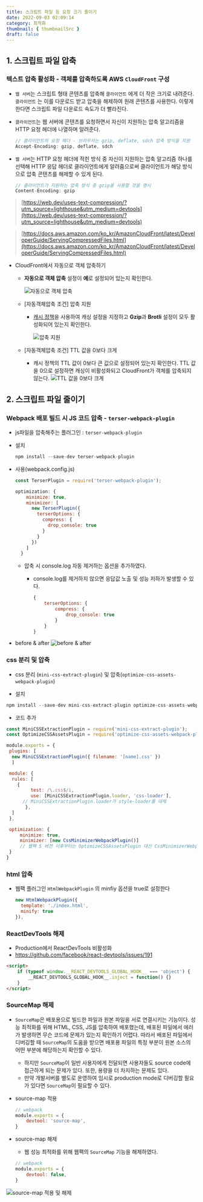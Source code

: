 ```yaml
---
title: 스크립트 파일 등 요청 크기 줄이기
date: 2022-09-03 02:09:14
category: 최적화
thumbnail: { thumbnailSrc }
draft: false
---
```


## 1. 스크립트 파일 압축

### 텍스트 압축 활성화 - 객체를 압축하도록 AWS `CloudFront` 구성

-   `웹 서버`는 스크립트 형태 콘텐츠를 압축해 `클라이언트` 에게 더 작은 크기로 내려준다. `클라이언트` 는 이를 다운로드 받고 압축을 해제하여 원래 콘텐츠를 사용한다. 이렇게 한다면 스크립트 파일 다운로드 속도가 더 빨라진다.
-   `클라이언트`는 웹 서버에 콘텐츠를 요청하면서 자신이 지원하는 압축 알고리즘을 HTTP 요청 헤더에 나열하며 알려준다.

    ```jsx
    // 클라이언트의 요청 헤더 - 브라우저는 gzip, deflate, sdch 압축 방식을 지원
    Accept-Encoding: gzip, deflate, sdch
    ```

-   `웹 서버`는 HTTP 요청 헤더에 적힌 방식 중 자신이 지원하는 압축 알고리즘 하나를 선택해 HTTP 응답 헤더로 클라이언트에게 알려줌으로써 클라이언트가 해당 방식으로 압축 콘텐츠를 해제할 수 있게 된다.

    ```jsx
    // 클라이언트가 지원하는 압축 방식 중 gzip을 사용할 것을 명시
    Content-Encoding: gzip
    ```

> [https://web.dev/uses-text-compression/?utm_source=lighthouse&utm_medium=devtools](https://web.dev/uses-text-compression/?utm_source=lighthouse&utm_medium=devtools)

> [https://docs.aws.amazon.com/ko_kr/AmazonCloudFront/latest/DeveloperGuide/ServingCompressedFiles.html](https://docs.aws.amazon.com/ko_kr/AmazonCloudFront/latest/DeveloperGuide/ServingCompressedFiles.html)

-   CloudFront에서 자동으로 객체 압축하기

    -   **자동으로 객체 압축** 설정이 **예**로 설정되어 있는지 확인한다.

        ![자동으로 객체 압축](../image/p1.png)

    -   [자동객체압축 조건] 압축 지원

        -   [캐시 정책](https://docs.aws.amazon.com/ko_kr/AmazonCloudFront/latest/DeveloperGuide/controlling-the-cache-key.html)을 사용하여 캐싱 설정을 지정하고 **Gzip**과 **Brotli** 설정이 모두 활성화되어 있는지 확인한다.

            ![압축 지원](../image/p2.png)

    -   [자동객체압축 조건] TTL 값을 0보다 크게

        -   캐시 정책의 TTL 값이 0보다 큰 값으로 설정되어 있는지 확인한다. TTL 값을 0으로 설정하면 캐싱이 비활성화되고 CloudFront가 객체를 압축되지 않는다.
            ![TTL 값을 0보다 크게](../image/p3.png)

## 2. 스크립트 파일 줄이기

### Webpack 배포 빌드 시 JS 코드 압축 - `terser-webpack-plugin`

-   js파일을 압축해주는 플러그인 : `terser-webpack-plugin`
-   설치

    ```jsx
    npm install --save-dev terser-webpack-plugin
    ```

-   사용(webpack.config.js)

    ```jsx
    const TerserPlugin = require('terser-webpack-plugin');

    optimization: {
        minimize: true,
        minimizer: [
          new TerserPlugin({
            terserOptions: {
              compress: {
                drop_console: true
              }
            }
          })
        ]
      }
    ```

    -   압축 시 console.log 자동 제거하는 옵션을 추가하였다.

        -   console.log를 제거하지 않으면 응답값 노출 및 성능 저하가 발생할 수 있다.

            ```jsx
            {
                terserOptions: {
                    compress: {
                        drop_console: true
                    }
                }
            }
            ```

-   before & after
    ![before & after](../image/p4.jpg)

### css 분리 및 압축

-   css 분리 (`mini-css-extract-plugin`) 및 압축(`optimize-css-assets-webpack-plugin`)

-   설치

```jsx
npm install --save-dev mini-css-extract-plugin optimize-css-assets-webpack-plugin
```

-   코드 추가

```jsx
const MiniCSSExtractionPlugin = require('mini-css-extract-plugin');
const OptimizeCSSAssetsPlugin = require('optimize-css-assets-webpack-plugin');

module.exports = {
 plugins: [
  new MiniCSSExtractionPlugin({ filename: '[name].css' })
  ]

 module: {
  rules: [
    {
         test: /\.css$/i,
         use: [MiniCSSExtractionPlugin.loader, 'css-loader'],
      // MiniCSSExtractionPlugin.loader가 style-loader를 대체
       },
  ]
 },

 optimization: {
     minimize: true,
     minimizer: [new CssMinimizerWebpackPlugin()]
     // 웹팩 5 버전 이후부터는 OptimizeCSSAssetsPlugin 대신 CssMinimizerWebpackPlugin 사용이 권장됨
 }
}
```

### html 압축

-   웹팩 플러그인 `HtmlWebpackPlugin` 의 minfiy 옵션을 true로 설정한다

    ```jsx
    new HtmlWebpackPlugin({
      template: './index.html',
      minify: true
    }),
    ```

### ReactDevTools 해제

-   Production에서 ReactDevTools 비활성화
-   <https://github.com/facebook/react-devtools/issues/191>

```html
<script>
    if (typeof window.__REACT_DEVTOOLS_GLOBAL_HOOK__ === 'object') {
        __REACT_DEVTOOLS_GLOBAL_HOOK__.inject = function() {}
    }
</script>
```

### SourceMap 해제

-   `SourceMap`은 배포용으로 빌드한 파일과 원본 파일을 서로 연결시키는 기능이다. 성능 최적화를 위해 HTML, CSS, JS를 압축하여 배포했는데, 배포된 파일에서 에러가 발생하면 무슨 코드에 문제가 있는지 확인하기 어렵다. 따라서 배포된 파일에서 디버깅할 때 `SourceMap`의 도움을 받으면 배포용 파일의 특정 부분이 원본 소스의 어떤 부분에 해당하는지 확인할 수 있다.

    -   하지만 `SourceMap`이 일반 사용자에게 전달되면 사용자들도 source code에 접근하게 되는 문제가 있다. 또한, 용량을 더 차지하는 문제도 있다.
    -   만약 개발서버를 별도로 운영하여 임시로 production mode로 디버깅할 필요가 있다면 `SourceMap`이 필요할 수 있다.

-   source-map 적용

    ```jsx
    // webpack
    module.exports = {
        devtool: 'source-map',
    }
    ```

-   source-map 해제

    -   웹 성능 최적화를 위해 웹팩의 `SourceMap` 기능을 해제하였다.

    ```jsx
    // webpack
    module.exports = {
        devtool: false,
    }
    ```

![source-map 적용 및 해제](../image/p15.jpg)
